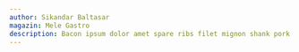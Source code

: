 ```yaml
---
author: Sikandar Baltasar
magazin: Mele Gastro
description: Bacon ipsum dolor amet spare ribs filet mignon shank pork short ribs. Chicken t-bone meatball, prosciutto bresaola pork turducken jerky turkey andouille pancetta tongue tenderloin fatback flank. Porchetta flank pastrami, leberkas andouille ham hock ball tip pork tongue hamburger pig chuck landjaeger swine.
---
```

